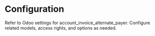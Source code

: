 # Configuration

Refer to Odoo settings for account_invoice_alternate_payer. Configure related models, access rights, and options as needed.
